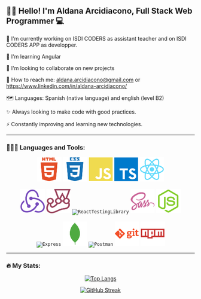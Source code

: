 ## 👋🏻 Hello! I'm Aldana Arcidiacono, Full Stack Web Programmer 💻

📎  I'm currently working on ISDI CODERS as assistant teacher and on ISDI CODERS APP as developper.

🌱 I'm learning Angular

🎎 I'm looking to collaborate on new projects

📧 How to reach me: aldana.arcidiacono@gmail.com or https://www.linkedin.com/in/aldana-arcidiacono/

🗺️ Languages: Spanish (native language) and english (level B2)

✨ Always looking to make code with good practices.

⚡ Constantly improving and learning new technologies.

---

### 👩🏻‍💻 Languages and Tools:

<div align="center">
	<code><img height="65" src="https://raw.githubusercontent.com/devicons/devicon/master/icons/html5/html5-plain-wordmark.svg" alt="HTML5" title="HTML" /></code>
	<code><img height="65" src="https://raw.githubusercontent.com/devicons/devicon/master/icons/css3/css3-plain-wordmark.svg" alt="CSS3" title="CSS" /></code>
	<code><img height="65" src="https://raw.githubusercontent.com/devicons/devicon/master/icons/javascript/javascript-plain.svg" alt="JavaScript" title="JavaScript" /></code>
	<code><img height="65" src="https://raw.githubusercontent.com/devicons/devicon/master/icons/typescript/typescript-plain.svg" alt="TypeScript" title="TypeScript" /></code>
	<code><img height="65" src="https://raw.githubusercontent.com/devicons/devicon/master/icons/react/react-original.svg" alt="React" title="React" /></code>
	<br>
	<br>
	<code><img height="65" src="https://raw.githubusercontent.com/devicons/devicon/master/icons/redux/redux-original.svg" alt="Redux" title="Redux" /></code>
	<code><img height="65" src="https://raw.githubusercontent.com/devicons/devicon/master/icons/jest/jest-plain.svg" alt="Jest" title="Jest" /></code>
	<code><img height="65" src="https://miro.medium.com/max/496/0*RfTXIdj0OMqSiDwC" alt="ReactTestingLibrary" title="ReactTestingLibrary" /></code>
	<code><img height="65" src="https://raw.githubusercontent.com/devicons/devicon/master/icons/sass/sass-original.svg" alt="Sass" title="Sass" /></code>
	<code><img height="65" src="https://raw.githubusercontent.com/devicons/devicon/master/icons/nodejs/nodejs-plain.svg" alt="Node.js" title="Node.js" /></code>
	<br>
	<br>
	<code><img height="65" src="https://user-images.githubusercontent.com/25181517/183859966-a3462d8d-1bc7-4880-b353-e2cbed900ed6.png" alt="Express" title="Express" /></code>
	<code><img height="65" src="https://raw.githubusercontent.com/devicons/devicon/master/icons/mongodb/mongodb-plain.svg" alt="mongoDB" title="mongoDB" /></code>
	<code><img height="65" src="https://cdn.worldvectorlogo.com/logos/postman.svg" alt="Postman" title="Postman" /></code>
	<code><img height="65" src="https://raw.githubusercontent.com/devicons/devicon/master/icons/git/git-plain-wordmark.svg" alt="Git" title="Git" /></code>
	<code><img height="65" src="https://raw.githubusercontent.com/devicons/devicon/master/icons/npm/npm-original-wordmark.svg" alt="npm" title="npm" /></code>
	<br>
</div>

---

### :fire: My Stats:
<div align="center">

[![Top Langs](https://github-readme-stats.vercel.app/api/top-langs/?username=AldanaArcidiacono&layout=compact)](https://github.com/anuraghazra/github-readme-stats)

[![GitHub Streak](https://streak-stats.demolab.com/?user=AldanaArcidiacono&theme=default)](https://git.io/streak-stats)
	
</div>
